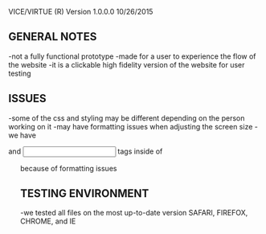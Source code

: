 VICE/VIRTUE (R) Version 1.0.0.0 10/26/2015

GENERAL NOTES
-----------------------------------
-not a fully functional prototype
-made for a user to experience the flow of the website
-it is a clickable high fidelity version of the website for user testing

ISSUES
-----------------------------------
-some of the css and styling may be different depending on the
person working on it
-may have formatting issues when adjusting the screen size
-we have <div> and <input> tags inside of <ul> because of formatting issues

TESTING ENVIRONMENT
-----------------------------------
-we tested all files on the most up-to-date version SAFARI, FIREFOX, CHROME, and IE